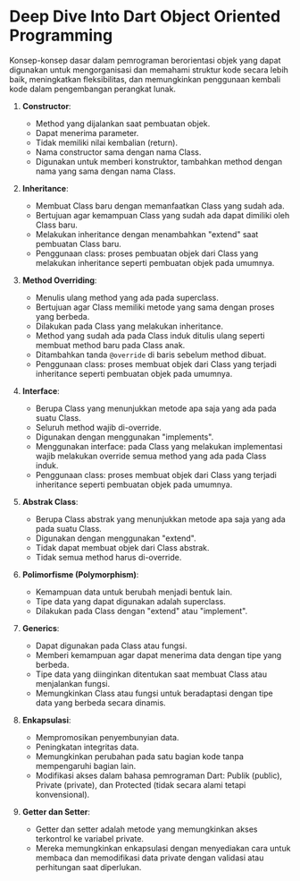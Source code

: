 # Deep Dive Into Dart Object Oriented Programming

Konsep-konsep dasar dalam pemrograman berorientasi objek yang dapat digunakan untuk mengorganisasi dan memahami struktur kode secara lebih baik, meningkatkan fleksibilitas, dan memungkinkan penggunaan kembali kode dalam pengembangan perangkat lunak.

1. **Constructor**:
   - Method yang dijalankan saat pembuatan objek.
   - Dapat menerima parameter.
   - Tidak memiliki nilai kembalian (return).
   - Nama constructor sama dengan nama Class.
   - Digunakan untuk memberi konstruktor, tambahkan method dengan nama yang sama dengan nama Class.

2. **Inheritance**:
   - Membuat Class baru dengan memanfaatkan Class yang sudah ada.
   - Bertujuan agar kemampuan Class yang sudah ada dapat dimiliki oleh Class baru.
   - Melakukan inheritance dengan menambahkan "extend" saat pembuatan Class baru.
   - Penggunaan class: proses pembuatan objek dari Class yang melakukan inheritance seperti pembuatan objek pada umumnya.

3. **Method Overriding**:
   - Menulis ulang method yang ada pada superclass.
   - Bertujuan agar Class memiliki metode yang sama dengan proses yang berbeda.
   - Dilakukan pada Class yang melakukan inheritance.
   - Method yang sudah ada pada Class induk ditulis ulang seperti membuat method baru pada Class anak.
   - Ditambahkan tanda `@override` di baris sebelum method dibuat.
   - Penggunaan class: proses membuat objek dari Class yang terjadi inheritance seperti pembuatan objek pada umumnya.

4. **Interface**:
   - Berupa Class yang menunjukkan metode apa saja yang ada pada suatu Class.
   - Seluruh method wajib di-override.
   - Digunakan dengan menggunakan "implements".
   - Menggunakan interface: pada Class yang melakukan implementasi wajib melakukan override semua method yang ada pada Class induk.
   - Penggunaan class: proses membuat objek dari Class yang terjadi inheritance seperti pembuatan objek pada umumnya.

5. **Abstrak Class**:
   - Berupa Class abstrak yang menunjukkan metode apa saja yang ada pada suatu Class.
   - Digunakan dengan menggunakan "extend".
   - Tidak dapat membuat objek dari Class abstrak.
   - Tidak semua method harus di-override.

6. **Polimorfisme (Polymorphism)**:
   - Kemampuan data untuk berubah menjadi bentuk lain.
   - Tipe data yang dapat digunakan adalah superclass.
   - Dilakukan pada Class dengan "extend" atau "implement".

7. **Generics**:
   - Dapat digunakan pada Class atau fungsi.
   - Memberi kemampuan agar dapat menerima data dengan tipe yang berbeda.
   - Tipe data yang diinginkan ditentukan saat membuat Class atau menjalankan fungsi.
   - Memungkinkan Class atau fungsi untuk beradaptasi dengan tipe data yang berbeda secara dinamis.

8. **Enkapsulasi**:
   - Mempromosikan penyembunyian data.
   - Peningkatan integritas data.
   - Memungkinkan perubahan pada satu bagian kode tanpa mempengaruhi bagian lain.
   - Modifikasi akses dalam bahasa pemrograman Dart: Publik (public), Private (private), dan Protected (tidak secara alami tetapi konvensional).

9. **Getter dan Setter**:
   - Getter dan setter adalah metode yang memungkinkan akses terkontrol ke variabel private.
   - Mereka memungkinkan enkapsulasi dengan menyediakan cara untuk membaca dan memodifikasi data private dengan validasi atau perhitungan saat diperlukan.
